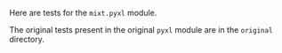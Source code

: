 Here are tests for the `mixt.pyxl` module.

The original tests present in the original `pyxl` module are in the `original` directory. 
